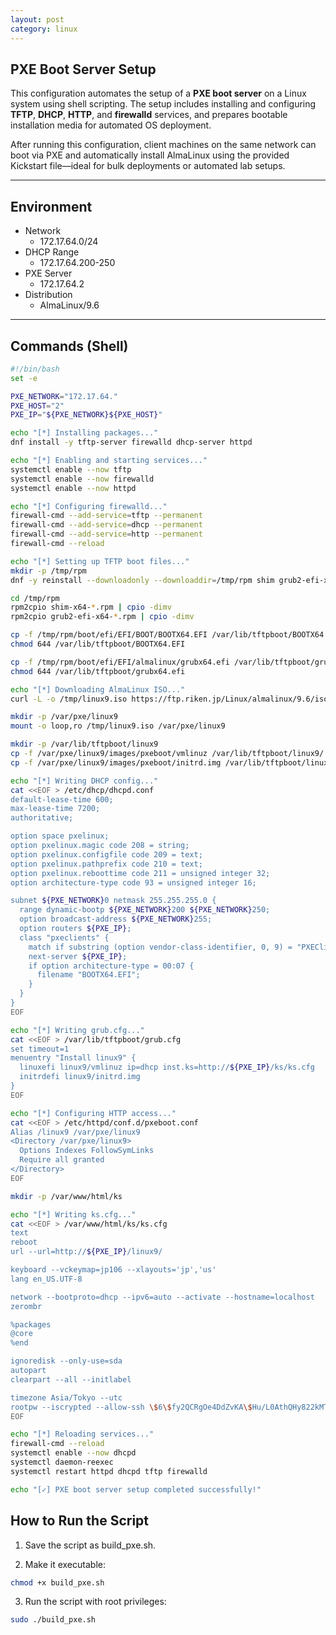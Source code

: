 ```yaml
---
layout: post
category: linux
---
```


## **PXE Boot Server Setup**

This configuration automates the setup of a **PXE boot server** on a Linux system using shell scripting. The setup includes installing and configuring **TFTP**, **DHCP**, **HTTP**, and **firewalld** services, and prepares bootable installation media for automated OS deployment.

After running this configuration, client machines on the same network can boot via PXE and automatically install AlmaLinux using the provided Kickstart file—ideal for bulk deployments or automated lab setups.

---

## Environment

- Network
  - 172.17.64.0/24
- DHCP Range
  - 172.17.64.200-250
- PXE Server
  - 172.17.64.2
- Distribution
  - AlmaLinux/9.6

---

## Commands (Shell)

```sh
#!/bin/bash
set -e

PXE_NETWORK="172.17.64."
PXE_HOST="2"
PXE_IP="${PXE_NETWORK}${PXE_HOST}"

echo "[*] Installing packages..."
dnf install -y tftp-server firewalld dhcp-server httpd

echo "[*] Enabling and starting services..."
systemctl enable --now tftp
systemctl enable --now firewalld
systemctl enable --now httpd

echo "[*] Configuring firewalld..."
firewall-cmd --add-service=tftp --permanent
firewall-cmd --add-service=dhcp --permanent
firewall-cmd --add-service=http --permanent
firewall-cmd --reload

echo "[*] Setting up TFTP boot files..."
mkdir -p /tmp/rpm
dnf -y reinstall --downloadonly --downloaddir=/tmp/rpm shim grub2-efi-x64

cd /tmp/rpm
rpm2cpio shim-x64-*.rpm | cpio -dimv
rpm2cpio grub2-efi-x64-*.rpm | cpio -dimv

cp -f /tmp/rpm/boot/efi/EFI/BOOT/BOOTX64.EFI /var/lib/tftpboot/BOOTX64.EFI
chmod 644 /var/lib/tftpboot/BOOTX64.EFI

cp -f /tmp/rpm/boot/efi/EFI/almalinux/grubx64.efi /var/lib/tftpboot/grubx64.efi
chmod 644 /var/lib/tftpboot/grubx64.efi

echo "[*] Downloading AlmaLinux ISO..."
curl -L -o /tmp/linux9.iso https://ftp.riken.jp/Linux/almalinux/9.6/isos/x86_64/AlmaLinux-9-latest-x86_64-minimal.iso

mkdir -p /var/pxe/linux9
mount -o loop,ro /tmp/linux9.iso /var/pxe/linux9

mkdir -p /var/lib/tftpboot/linux9
cp -f /var/pxe/linux9/images/pxeboot/vmlinuz /var/lib/tftpboot/linux9/
cp -f /var/pxe/linux9/images/pxeboot/initrd.img /var/lib/tftpboot/linux9/

echo "[*] Writing DHCP config..."
cat <<EOF > /etc/dhcp/dhcpd.conf
default-lease-time 600;
max-lease-time 7200;
authoritative;

option space pxelinux;
option pxelinux.magic code 208 = string;
option pxelinux.configfile code 209 = text;
option pxelinux.pathprefix code 210 = text;
option pxelinux.reboottime code 211 = unsigned integer 32;
option architecture-type code 93 = unsigned integer 16;

subnet ${PXE_NETWORK}0 netmask 255.255.255.0 {
  range dynamic-bootp ${PXE_NETWORK}200 ${PXE_NETWORK}250;
  option broadcast-address ${PXE_NETWORK}255;
  option routers ${PXE_IP};
  class "pxeclients" {
    match if substring (option vendor-class-identifier, 0, 9) = "PXEClient";
    next-server ${PXE_IP};
    if option architecture-type = 00:07 {
      filename "BOOTX64.EFI";
    }
  }
}
EOF

echo "[*] Writing grub.cfg..."
cat <<EOF > /var/lib/tftpboot/grub.cfg
set timeout=1
menuentry "Install linux9" {
  linuxefi linux9/vmlinuz ip=dhcp inst.ks=http://${PXE_IP}/ks/ks.cfg
  initrdefi linux9/initrd.img
}
EOF

echo "[*] Configuring HTTP access..."
cat <<EOF > /etc/httpd/conf.d/pxeboot.conf
Alias /linux9 /var/pxe/linux9
<Directory /var/pxe/linux9>
  Options Indexes FollowSymLinks
  Require all granted
</Directory>
EOF

mkdir -p /var/www/html/ks

echo "[*] Writing ks.cfg..."
cat <<EOF > /var/www/html/ks/ks.cfg
text
reboot
url --url=http://${PXE_IP}/linux9/

keyboard --vckeymap=jp106 --xlayouts='jp','us'
lang en_US.UTF-8

network --bootproto=dhcp --ipv6=auto --activate --hostname=localhost
zerombr

%packages
@core
%end

ignoredisk --only-use=sda
autopart
clearpart --all --initlabel

timezone Asia/Tokyo --utc
rootpw --iscrypted --allow-ssh \$6\$fy2QCRgOe4DdZvKA\$Hu/L0AthQHy822kMTlUzs1FXSrvhWkcy/SMrbrh35EPoM.r.JG9C8aL0Tqdr0Az/sFsC4a6WC2Mfv1W1NDMpD1
EOF

echo "[*] Reloading services..."
firewall-cmd --reload
systemctl enable --now dhcpd
systemctl daemon-reexec
systemctl restart httpd dhcpd tftp firewalld

echo "[✓] PXE boot server setup completed successfully!"
```

## How to Run the Script

1. Save the script as build_pxe.sh.

2. Make it executable:
  ```sh
  chmod +x build_pxe.sh
  ```

3. Run the script with root privileges:
  ```sh
  sudo ./build_pxe.sh
  ```


